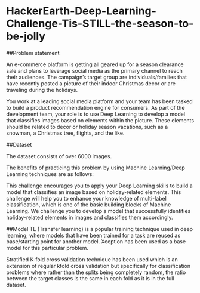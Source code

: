 # HackerEarth-Deep-Learning-Challenge-Tis-STILL-the-season-to-be-jolly

##Problem statement

An e-commerce platform is getting all geared up for a season clearance sale and plans to leverage social media as the primary channel to reach their audiences. The campaign’s target group are individuals/families that have recently posted a picture of their indoor Christmas decor or are traveling during the holidays. 

You work at a leading social media platform and your team has been tasked to build a product recommendation engine for consumers. As part of the development team, your role is to use Deep Learning to develop a model that classifies images based on elements within the picture. These elements should be related to decor or holiday season vacations, such as a snowman, a Christmas tree, flights, and the like. 

##Dataset

The dataset consists of over 6000 images.

The benefits of practicing this problem by using Machine Learning/Deep Learning techniques are as follows:

This challenge encourages you to apply your Deep Learning skills to build a model that classifies an image based on holiday-related elements.
This challenge will help you to enhance your knowledge of multi-label classification, which is one of the basic building blocks of Machine Learning.
We challenge you to develop a model that successfully identifies holiday-related elements in images and classifies them accordingly.

##Model
TL (Transfer learning) is a popular training technique used in deep learning; where models that have been trained for a task are reused as base/starting point for another model. Xception has been used as a base model for this particular problem. 

Stratified K-fold cross validation technique has been used which is an extension of regular kfold cross validation but specifically for classification problems where rather than the splits being completely random, the ratio between the target classes is the same in each fold as it is in the full dataset.

